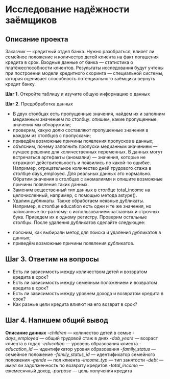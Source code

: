 # Исследование надёжности заёмщиков

## Описание проекта
Заказчик — кредитный отдел банка. Нужно разобраться, влияет ли семейное положение и количество детей клиента на факт погашения кредита в срок. Входные данные от банка — статистика о платёжеспособности клиентов.
Результаты исследования будут учтены при построении модели кредитного скоринга — специальной системы, которая оценивает способность потенциального заёмщика вернуть кредит банку.

**Шаг 1.** Откройте таблицу и изучите общую информацию о данных

**Шаг 2.** Предобработка данных
- В двух столбцах есть пропущенные значения, найдем их и заполним медианным значением по столбцу:
опишем, какие пропущенные значения мы обнаружили;
- проверим, какую долю составляют пропущенные значения в каждом из столбцов с пропусками;
- приведём возможные причины появления пропусков в данных;
- объясним, почему заполнить пропуски медианным значением — лучшее решение для количественных переменных.
В данных могут встречаться артефакты (аномалии) — значения, которые не отражают действительность и появились по какой-то ошибке. Например, отрицательное количество дней трудового стажа в столбце days_employed. Для реальных данных это нормально. Обратим значения в столбцах с аномалиями и опишите возможные причины появления таких данных.
- Заменим вещественный тип данных в столбце total_income на целочисленный, например, с помощью метода astype().
- Удалим дубликаты. Также обработаем неявные дубликаты. Например, в столбце education есть одни и те же значения, но записанные по-разному: с использованием заглавных и строчных букв. Приведем их к одному регистру. Проверим остальные столбцы. После удаления дубликатов сделайте следующее:
* поясним, как выбирали метод для поиска и удаления дубликатов в данных;
* приведём возможные причины появления дубликатов.
## Шаг 3. Ответим на вопросы
- Есть ли зависимость между количеством детей и возвратом кредита в срок?
- Есть ли зависимость между семейным положением и возвратом кредита в срок?
- Есть ли зависимость между уровнем дохода и возвратом кредита в срок?
- Как разные цели кредита влияют на его возврат в срок?

## Шаг 4. Напишем общий вывод

**Описание данных**
-*children* — количество детей в семье
-*days_employed* — общий трудовой стаж в днях
-*dob_years* — возраст клиента в годах
-*education* — уровень образования клиента
-*education_id* — идентификатор уровня образования
-*family_status* — семейное положение
-*family_status_id* — идентификатор семейного положения
-*gende* — пол клиента
-*income_typ* — тип занятости
-*debt — имел ли* задолженность по возврату кредитов
-*total_income* — ежемесячный доход
-*purpose* — цель получения кредита

